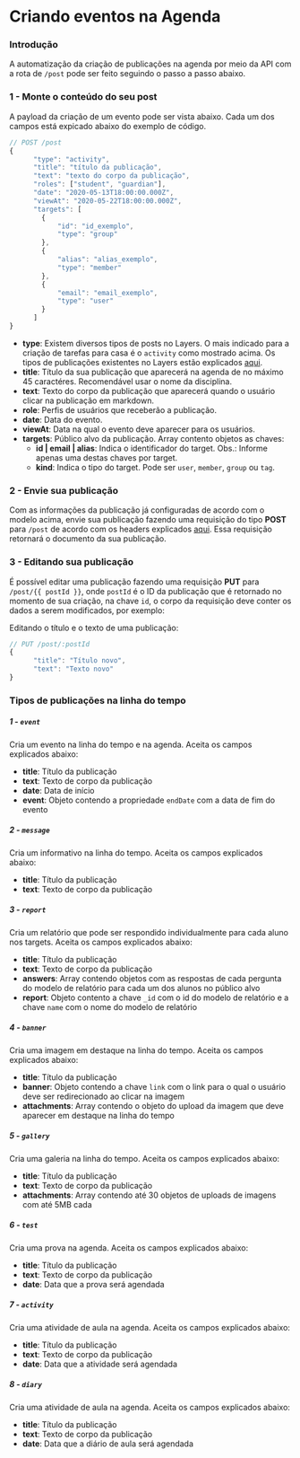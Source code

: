 # Criando eventos na Agenda

### Introdução

A automatização da criação de publicações na agenda por meio da API com a rota de `/post`  pode ser feito seguindo o passo a passo abaixo.

### 1 - Monte o conteúdo do seu post

A payload da criação de um evento pode ser vista abaixo. Cada um dos campos está expicado abaixo do exemplo de código.

```js
// POST /post
{
      "type": "activity",
      "title": "título da publicação",
      "text": "texto do corpo da publicação",
      "roles": ["student", "guardian"],
      "date": "2020-05-13T18:00:00.000Z",
      "viewAt": "2020-05-22T18:00:00.000Z",
      "targets": [
        {
            "id": "id_exemplo",
            "type": "group"
        },
        {
            "alias": "alias_exemplo",
            "type": "member"
        },
        {
            "email": "email_exemplo",
            "type": "user"
        }
      ]
}
```

+ **type**: Existem diversos tipos de posts no Layers. O mais indicado para a criação de tarefas para casa é o ```activity``` como mostrado acima. Os tipos de publicações existentes no Layers estão explicados [aqui](#Tipos-de-publicações-na-linha-do-tempo).
+ **title**: Título da sua publicação que aparecerá na agenda de no máximo 45 caractéres. Recomendável usar o nome da disciplina.
+ **text**: Texto do corpo da publicação que aparecerá quando o usuário clicar na publicação em markdown.
+ **role**: Perfis de usuários que receberão a publicação.
+ **date**: Data do evento.
+ **viewAt**: Data na qual o evento deve aparecer para os usuários.
+ **targets**: Público alvo da publicação. Array contento objetos as chaves:
  + **id | email | alias**: Indica o identificador do target. Obs.: Informe apenas uma destas chaves por target.
  + **kind**: Indica o tipo do target. Pode ser ```user```, ```member```, ```group``` ou ```tag```.

### 2 - Envie sua publicação

Com as informações da publicação já configuradas de acordo com o modelo acima, envie sua publicação fazendo uma requisição do tipo **POST** para `/post` de acordo com os headers explicados [aqui](link.com). Essa requisição retornará o documento da sua publicação. 

### 3 - Editando sua publicação

É possível editar uma publicação fazendo uma requisição **PUT** para `/post/{{ postId }}`, onde `postId` é o ID da publicação que é retornado no momento de sua criação, na chave `id`, o corpo da requisição deve conter os dados a serem modificados, por exemplo:

Editando o título e o texto de uma publicação:

```js
// PUT /post/:postId
{
      "title": "Título novo",
      "text": "Texto novo"
}
```

### Tipos de publicações na linha do tempo

##### 1 - ```event```

Cria um evento na linha do tempo e na agenda. Aceita os campos explicados abaixo:

+ **title**: Título da publicação
+ **text**: Texto de corpo da publicação
+ **date**: Data de início
+ **event**: Objeto contendo a propriedade ```endDate``` com a data de fim do evento

##### 2 - ```message```

Cria um informativo na linha do tempo. Aceita os campos explicados abaixo:

+ **title**: Título da publicação
+ **text**: Texto de corpo da publicação

##### 3 - ```report```

Cria um relatório que pode ser respondido individualmente para cada aluno nos targets. Aceita os campos explicados abaixo:

+ **title**: Título da publicação
+ **text**: Texto de corpo da publicação
+ **answers**: Array contendo objetos com as respostas de cada pergunta do modelo de relatório para cada um dos alunos no público alvo
+ **report**: Objeto contento a chave ```_id``` com o id do modelo de relatório e a chave ```name``` com o nome do modelo de relatório

##### 4 - ```banner```

Cria uma imagem em destaque na linha do tempo. Aceita os campos explicados abaixo:

+ **title**: Título da publicação
+ **banner**: Objeto contendo a chave ```link``` com o link para o qual o usuário deve ser redirecionado ao clicar na imagem
+ **attachments**: Array contendo o objeto do upload da imagem que deve aparecer em destaque na linha do tempo

##### 5 - ```gallery```

Cria uma galeria na linha do tempo. Aceita os campos explicados abaixo:

+ **title**: Título da publicação
+ **text**: Texto de corpo da publicação
+ **attachments**: Array contendo até 30 objetos de uploads de imagens com até 5MB cada

##### 6 - ```test```

Cria uma prova na agenda. Aceita os campos explicados abaixo:

+ **title**: Título da publicação
+ **text**: Texto de corpo da publicação
+ **date**: Data que a prova será agendada

##### 7 - ```activity```

Cria uma atividade de aula na agenda. Aceita os campos explicados abaixo:

+ **title**: Título da publicação
+ **text**: Texto de corpo da publicação
+ **date**: Data que a atividade será agendada

##### 8 - ```diary```

Cria uma atividade de aula na agenda. Aceita os campos explicados abaixo:

+ **title**: Título da publicação
+ **text**: Texto de corpo da publicação
+ **date**: Data que a diário de aula será agendada















